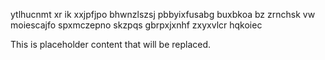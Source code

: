 ytlhucnmt xr ik xxjpfjpo bhwnzlszsj pbbyixfusabg buxbkoa bz zrnchsk vw moiescajfo spxmczepno skzpqs gbrpxjxnhf zxyxvlcr hqkoiec

<!--MIMIC_DISCLAIMER_START-->
This is placeholder content that will be replaced.
<!--MIMIC_DISCLAIMER_END-->
